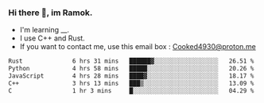 ### Hi there 👋, im Ramok.

- I'm learning __.
- I use C++ and Rust.
- If you want to contact me, use this email box : Cooked4930@proton.me

<!--START_SECTION:waka-->

```txt
Rust              6 hrs 31 mins   ██████▓░░░░░░░░░░░░░░░░░░   26.51 %
Python            4 hrs 58 mins   █████░░░░░░░░░░░░░░░░░░░░   20.26 %
JavaScript        4 hrs 28 mins   ████▓░░░░░░░░░░░░░░░░░░░░   18.17 %
C++               3 hrs 13 mins   ███▒░░░░░░░░░░░░░░░░░░░░░   13.09 %
C                 1 hr 3 mins     █░░░░░░░░░░░░░░░░░░░░░░░░   04.29 %
```

<!--END_SECTION:waka-->
